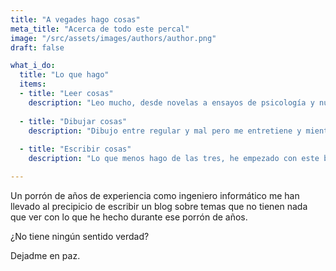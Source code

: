 ```yaml
---
title: "A vegades hago cosas"
meta_title: "Acerca de todo este percal"
image: "/src/assets/images/authors/author.png"
draft: false

what_i_do:
  title: "Lo que hago"
  items:
  - title: "Leer cosas"
    description: "Leo mucho, desde novelas a ensayos de psicología y nutrición a Tintín en el Congo. ¿Demasiado tal vez? Sin duda. No llegiu."
  
  - title: "Dibujar cosas"
    description: "Dibujo entre regular y mal pero me entretiene y mientras dibujo no delinco."
  
  - title: "Escribir cosas"
    description: "Lo que menos hago de las tres, he empezado con este blog, si hago faltas de hortografía avisadme."

---
```


Un porrón de años de experiencia como ingeniero informático me han llevado al precipicio de escribir un blog sobre temas que no tienen nada que ver con lo que he hecho durante ese porrón de años.

¿No tiene ningún sentido verdad?

Dejadme en paz.
